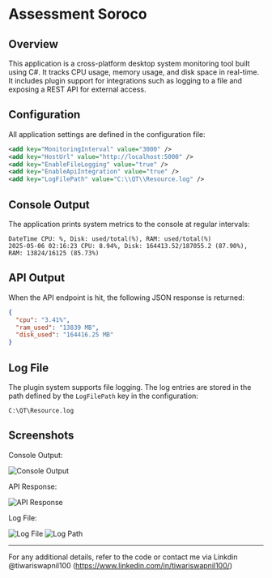 # Assessment Soroco

## Overview

This application is a cross-platform desktop system monitoring tool built using C#. It tracks CPU usage, memory usage, and disk space in real-time. It includes plugin support for integrations such as logging to a file and exposing a REST API for external access.

## Configuration

All application settings are defined in the configuration file:

```xml
<add key="MonitoringInterval" value="3000" />
<add key="HostUrl" value="http://localhost:5000" />
<add key="EnableFileLogging" value="true" />
<add key="EnableApiIntegration" value="true" />
<add key="LogFilePath" value="C:\\QT\\Resource.log" />
```

## Console Output

The application prints system metrics to the console at regular intervals:

```
DateTime CPU: %, Disk: used/total(%), RAM: used/total(%)
2025-05-06 02:16:23 CPU: 8.94%, Disk: 164413.52/187055.2 (87.90%), RAM: 13824/16125 (85.73%)
```

## API Output

When the API endpoint is hit, the following JSON response is returned:

```json
{
  "cpu": "3.41%",
  "ram_used": "13839 MB",
  "disk_used": "164416.25 MB"
}
```

## Log File

The plugin system supports file logging. The log entries are stored in the path defined by the `LogFilePath` key in the configuration:

```
C:\QT\Resource.log
```

## Screenshots

Console Output:

![Console Output](https://github.com/user-attachments/assets/2222f97a-7026-47e5-ba7f-4eed55596b51)



API Response:

![API Response](https://github.com/user-attachments/assets/54033bf2-97c9-4b6b-a682-62ee0495e006)



Log File:

![Log File](https://github.com/user-attachments/assets/f10b1112-c8e6-425e-949e-209912c4bcbd)
![Log Path](https://github.com/user-attachments/assets/00ef9b4f-9c22-4a9c-ac31-60ec76287b1a)

---

For any additional details, refer to the code or contact me via Linkdin @tiwariswapnil100 (https://www.linkedin.com/in/tiwariswapnil100/)


